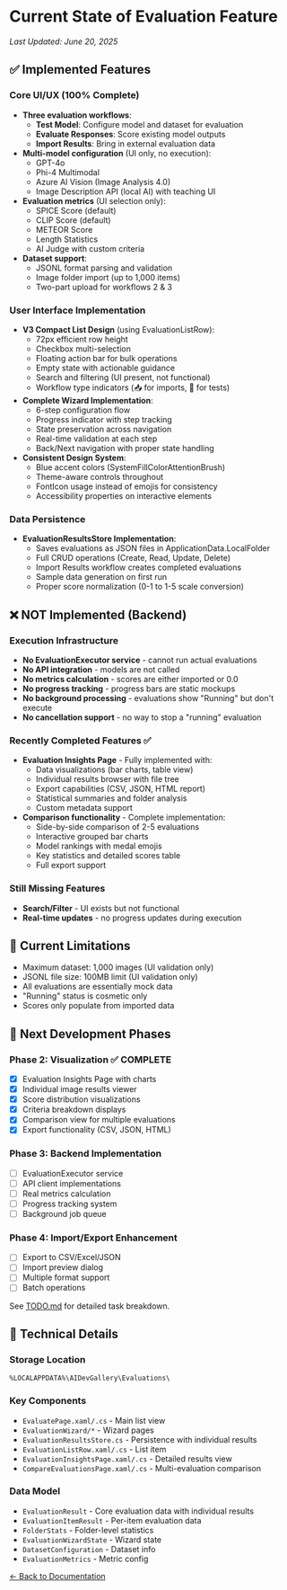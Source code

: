 # Current State of Evaluation Feature

*Last Updated: June 20, 2025*

## ✅ Implemented Features

### Core UI/UX (100% Complete)
- **Three evaluation workflows**:
  - **Test Model**: Configure model and dataset for evaluation
  - **Evaluate Responses**: Score existing model outputs  
  - **Import Results**: Bring in external evaluation data
- **Multi-model configuration** (UI only, no execution):
  - GPT-4o
  - Phi-4 Multimodal
  - Azure AI Vision (Image Analysis 4.0)
  - Image Description API (local AI) with teaching UI
- **Evaluation metrics** (UI selection only):
  - SPICE Score (default)
  - CLIP Score (default)
  - METEOR Score
  - Length Statistics
  - AI Judge with custom criteria
- **Dataset support**:
  - JSONL format parsing and validation
  - Image folder import (up to 1,000 items)
  - Two-part upload for workflows 2 & 3

### User Interface Implementation
- **V3 Compact List Design** (using EvaluationListRow):
  - 72px efficient row height
  - Checkbox multi-selection
  - Floating action bar for bulk operations
  - Empty state with actionable guidance
  - Search and filtering (UI present, not functional)
  - Workflow type indicators (📥 for imports, 🧪 for tests)
- **Complete Wizard Implementation**:
  - 6-step configuration flow
  - Progress indicator with step tracking
  - State preservation across navigation
  - Real-time validation at each step
  - Back/Next navigation with proper state handling
- **Consistent Design System**:
  - Blue accent colors (SystemFillColorAttentionBrush)
  - Theme-aware controls throughout
  - FontIcon usage instead of emojis for consistency
  - Accessibility properties on interactive elements

### Data Persistence
- **EvaluationResultsStore Implementation**:
  - Saves evaluations as JSON files in ApplicationData.LocalFolder
  - Full CRUD operations (Create, Read, Update, Delete)
  - Import Results workflow creates completed evaluations
  - Sample data generation on first run
  - Proper score normalization (0-1 to 1-5 scale conversion)

## ❌ NOT Implemented (Backend)

### Execution Infrastructure
- **No EvaluationExecutor service** - cannot run actual evaluations
- **No API integration** - models are not called
- **No metrics calculation** - scores are either imported or 0.0
- **No progress tracking** - progress bars are static mockups
- **No background processing** - evaluations show "Running" but don't execute
- **No cancellation support** - no way to stop a "running" evaluation

### Recently Completed Features ✅
- **Evaluation Insights Page** - Fully implemented with:
  - Data visualizations (bar charts, table view)
  - Individual results browser with file tree
  - Export capabilities (CSV, JSON, HTML report)
  - Statistical summaries and folder analysis
  - Custom metadata support
- **Comparison functionality** - Complete implementation:
  - Side-by-side comparison of 2-5 evaluations
  - Interactive grouped bar charts
  - Model rankings with medal emojis
  - Key statistics and detailed scores table
  - Full export support

### Still Missing Features
- **Search/Filter** - UI exists but not functional
- **Real-time updates** - no progress updates during execution

## 🚧 Current Limitations

- Maximum dataset: 1,000 images (UI validation only)
- JSONL file size: 100MB limit (UI validation only)
- All evaluations are essentially mock data
- "Running" status is cosmetic only
- Scores only populate from imported data

## 🎯 Next Development Phases

### Phase 2: Visualization ✅ COMPLETE
- [x] Evaluation Insights Page with charts
- [x] Individual image results viewer
- [x] Score distribution visualizations
- [x] Criteria breakdown displays
- [x] Comparison view for multiple evaluations
- [x] Export functionality (CSV, JSON, HTML)

### Phase 3: Backend Implementation
- [ ] EvaluationExecutor service
- [ ] API client implementations
- [ ] Real metrics calculation
- [ ] Progress tracking system
- [ ] Background job queue

### Phase 4: Import/Export Enhancement
- [ ] Export to CSV/Excel/JSON
- [ ] Import preview dialog
- [ ] Multiple format support
- [ ] Batch operations

See [TODO.md](TODO.md) for detailed task breakdown.

## 🔧 Technical Details

### Storage Location
```
%LOCALAPPDATA%\AIDevGallery\Evaluations\
```

### Key Components
- `EvaluatePage.xaml/.cs` - Main list view
- `EvaluationWizard/*` - Wizard pages
- `EvaluationResultsStore.cs` - Persistence with individual results
- `EvaluationListRow.xaml/.cs` - List item
- `EvaluationInsightsPage.xaml/.cs` - Detailed results view
- `CompareEvaluationsPage.xaml/.cs` - Multi-evaluation comparison

### Data Model
- `EvaluationResult` - Core evaluation data with individual results
- `EvaluationItemResult` - Per-item evaluation data
- `FolderStats` - Folder-level statistics
- `EvaluationWizardState` - Wizard state
- `DatasetConfiguration` - Dataset info
- `EvaluationMetrics` - Metric config

[← Back to Documentation](README.md)
